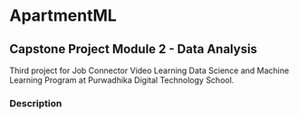 # **ApartmentML**
## **Capstone Project Module 2 - Data Analysis**
Third project for Job Connector Video Learning Data Science and Machine Learning Program at Purwadhika Digital Technology School.

### **Description**
